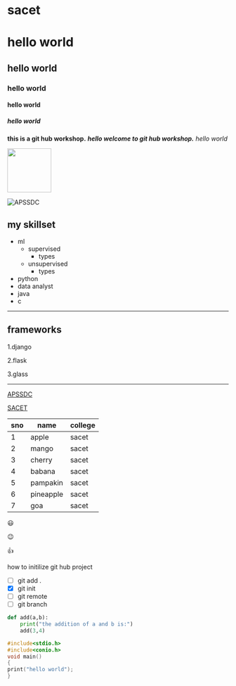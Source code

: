 # sacet
# hello world
## hello world
### hello world
#### hello world
##### hello world
**this is a git hub workshop.**
***hello welcome to git hub workshop.***
*hello world*

<img src='https://www.apssdc.in/home/images/apssdc_final.png' height=100 width=100>

![APSSDC](https://www.apssdc.in/home/images/apssdc_final.png)

## my skillset
- ml
   - supervised
      - types
   - unsupervised
      - types
- python
- data analyst
- java
- c
___

## frameworks
1.django

2.flask

3.glass
________

[APSSDC](https://apssdc.in)

[SACET](http://sacet.ac.in)

sno | name | college
----|------|---------
1 | apple | sacet
2 | mango | sacet
3 | cherry | sacet
4 | babana | sacet
5 | pampakin | sacet
6 | pineapple | sacet
7 | goa | sacet

:smiley:

:wink:

:+1:

how to initilize git hub project
- [ ] git add .
- [x] git init
- [ ] git remote
- [ ] git branch

``````python
def add(a,b):
    print("the addition of a and b is:")
    add(3,4)
 ``````` 
 
 ```````c
 #include<stdio.h>
 #include<conio.h>
 void main()
 {
 print("hello world");
 }
 ````````






